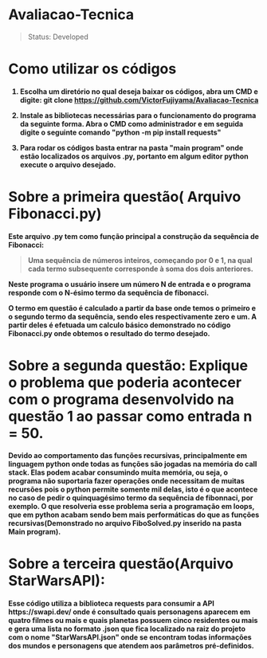 # <h1>Avaliacao-Tecnica
  >Status: Developed
  
<h1>Como utilizar os códigos
  
 
<h4>
  
  1. Escolha um diretório no qual deseja baixar os códigos, abra um CMD e digite: git clone https://github.com/VictorFujiyama/Avaliacao-Tecnica
  
  
  2. Instale as bibliotecas necessárias para o funcionamento do programa da seguinte forma. Abra o CMD como administrador e em seguida digite o seguinte comando "python -m pip install requests"
  
  3. Para rodar os códigos basta entrar na pasta "main program" onde estão localizados os arquivos .py, portanto em algum editor python execute o arquivo desejado.

 <h1> Sobre a primeira questão( Arquivo Fibonacci.py)
  
  
  
  
<h4>Este arquivo .py tem como função principal a construção da sequência de Fibonacci:
  
  

 >Uma sequência de números inteiros, começando por 0 e 1, na qual cada termo subsequente corresponde à soma dos dois anteriores.
  
  Neste programa o usuário insere um número N de entrada e o programa responde com o N-ésimo termo da sequência de fibonacci.
  
  O termo em questão é calculado a partir da base onde temos o primeiro e o segundo termo da sequência, sendo eles respectivamente zero e um. A partir deles é         efetuada um calculo básico demonstrado no código Fibonacci.py onde obtemos o resultado do termo desejado.
  
  
  
  
 <h1> Sobre a segunda questão: Explique o problema que poderia acontecer com o programa desenvolvido na questão 1 ao passar como
entrada n = 50.
  
  
  <h4>Devido ao comportamento das funções recursivas, principalmente em linguagem python onde todas as funções são jogadas na memória do call stack. Elas podem acabar consumindo muita memória, ou seja, o programa não suportaria fazer operações onde necessitam de muitas recursões pois o python permite somente mil delas, isto é o que acontece no caso de pedir o quinquagésimo termo da sequência de fibonnaci, por exemplo.
  O que resolveria esse problema seria a programação em loops, que em python acabam sendo bem mais performáticas do que as funções recursivas(Demonstrado no arquivo FiboSolved.py inserido na pasta Main program).
  
  
  <h1>Sobre a terceira questão(Arquivo StarWarsAPI):
    <h4>Esse código utiliza a biblioteca requests para consumir a API https://swapi.dev/ onde é consultado quais personagens aparecem em quatro filmes ou mais e quais planetas possuem cinco residentes ou mais e gera uma lista no formato .json que fica localizado na raiz do projeto com o nome "StarWarsAPI.json" onde se encontram todas informações dos mundos e personagens que atendem aos parâmetros pré-definidos.
  
    
